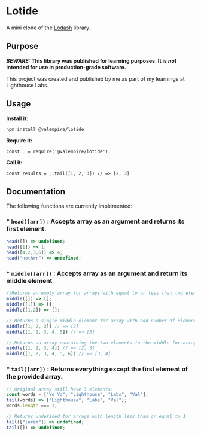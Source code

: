 # Lotide

A mini clone of the [Lodash](https://lodash.com) library.

## Purpose

**_BEWARE:_ This library was published for learning purposes. It is _not_ intended for use in production-grade software.**

This project was created and published by me as part of my learnings at Lighthouse Labs. 

## Usage

**Install it:**

`npm install @valempire/lotide`

**Require it:**

`const _ = require('@valempire/lotide');`

**Call it:**

`const results = _.tail([1, 2, 3]) // => [2, 3]`

## Documentation

The following functions are currently implemented:

### * `head([arr])` : Accepts array as an argument and returns its first element.
```javascript
head([]) => undefined;
head([1]) => 1;
head([4,2,3,6]) => 4;
head("notArr") => undefined;
```
### * `middle([arr])` : Accepts array as an argument and return its middle element
```javascript
//Returns an empty array for arrays with equal to or less than two element
middle([]) => [];
middle([1]) => [];
middle([1,2]) => [];

// Returns a single middle element for array with odd number of elements. 
middle([1, 2, 3]) // => [2]
middle([1, 2, 3, 4, 5]) // => [3]

// Returns an array containing the two elements in the middle for array with even number of elements.
middle([1, 2, 3, 4]) // => [2, 3]
middle([1, 2, 3, 4, 5, 6]) // => [3, 4]
```
### * `tail([arr])` : Returns everything except the first element of the provided array.
```javascript
// Original array still have 3 elements!
const words = ["Yo Yo", "Lighthouse", "Labs", "Val"];
tail(words) => ["Lighthouse", "Labs", "Val"];
words.length === 3;

// Returns undefined for arrays with length less than or equal to 1
tail(["lorem"]) => undefined;
tail([]) => undefined;
```
